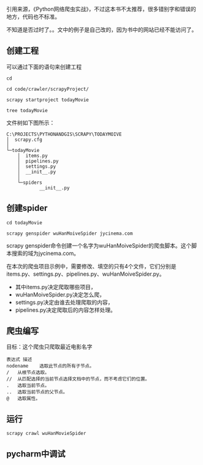 引用来源，《Python网络爬虫实战》，不过这本书不太推荐，很多错别字和错误的地方，代码也不标准。

不知道是否过时了。。文中的例子是自己改的，因为书中的网站已经不能访问了。

## 创建工程
可以通过下面的语句来创建工程

```
cd

cd code/crawler/scrapyProject/

scrapy startproject todayMovie

tree todayMovie
```

文件树如下图所示：

```
C:\PROJECTS\PYTHONANDGIS\SCRAPY\TODAYMOIVE
│  scrapy.cfg
│
└─todayMovie
    │  items.py
    │  pipelines.py
    │  settings.py
    │  __init__.py
    │
    └─spiders
            __init__.py
```

## 创建spider

```
cd todayMovie

scrapy genspider wuHanMoiveSpider jycinema.com
```

scrapy genspider命令创建一个名字为wuHanMoiveSpider的爬虫脚本。这个脚本搜索的域为jycinema.com。

在本次的爬虫项目示例中，需要修改、填空的只有4个文件，它们分别是items.py、settings.py、pipelines.py、wuHanMoiveSpider.py。

- 其中items.py决定爬取哪些项目，
- wuHanMoiveSpider.py决定怎么爬，
- settings.py决定由谁去处理爬取的内容，
- pipelines.py决定爬取后的内容怎样处理。

## 爬虫编写

目标：这个爬虫只爬取最近电影名字

```
表达式	描述
nodename	选取此节点的所有子节点。
/	从根节点选取。
//	从匹配选择的当前节点选择文档中的节点，而不考虑它们的位置。
.	选取当前节点。
..	选取当前节点的父节点。
@	选取属性。
```

## 运行
```
scrapy crawl wuHanMovieSpider
```

## pycharm中调试